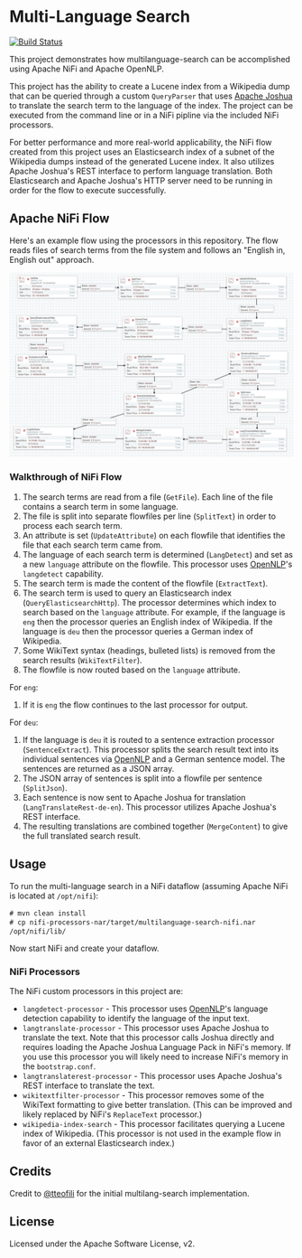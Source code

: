 # Multi-Language Search

[![Build Status](https://travis-ci.org/jzonthemtn/multilanguage-search.svg?branch=master)](https://travis-ci.org/jzonthemtn/multilanguage-search)

This project demonstrates how multilanguage-search can be accomplished using Apache NiFi and Apache OpenNLP.

This project has the ability to create a Lucene index from a Wikipedia dump that can be queried through a custom `QueryParser` that uses [Apache Joshua](https://cwiki.apache.org/confluence/display/JOSHUA/Apache+Joshua+%28Incubating%29+Home) to translate the search term to the language of the index. The project can be executed from the command line or in a NiFi pipline via the included NiFi processors.

For better performance and more real-world applicability, the NiFi flow created from this project uses an Elasticsearch index of a subnet of the Wikipedia dumps instead of the generated Lucene index. It also utilizes Apache Joshua's REST interface to perform language translation. Both Elasticsearch and Apache Joshua's HTTP server need to be running in order for the flow to execute successfully.

## Apache NiFi Flow

Here's an example flow using the processors in this repository. The flow reads files of search terms from the file system and follows an "English in, English out" approach.

![Flow](https://raw.githubusercontent.com/jzonthemtn/multilanguage-search/master/flow.png)

### Walkthrough of NiFi Flow

1. The search terms are read from a file (`GetFile`). Each line of the file contains a search term in some language.
1. The file is split into separate flowfiles per line (`SplitText`) in order to process each search term.
1. An attribute is set (`UpdateAttribute`) on each flowfile that identifies the file that each search term came from.
1. The language of each search term is determined (`LangDetect`) and set as a new `language` attribute on the flowfile. This processor uses [OpenNLP](https://opennlp.apache.org/)'s `langdetect` capability.
1. The search term is made the content of the flowfile (`ExtractText`).
1. The search term is used to query an Elasticsearch index (`QueryElasticsearchHttp`). The processor determines which index to search based on the `language` attribute. For example, if the language is `eng` then the processor queries an English index of Wikipedia. If the language is `deu` then the processor queries a German index of Wikipedia.
1. Some WikiText syntax (headings, bulleted lists) is removed from the search results (`WikiTextFilter`).
1. The flowfile is now routed based on the `language` attribute.

For `eng`:
1. If it is `eng` the flow continues to the last processor for output.

For `deu`:
1. If the language is `deu` it is routed to a sentence extraction processor (`SentenceExtract`). This processor splits the search result text into its individual sentences via [OpenNLP](https://opennlp.apache.org/) and a German sentence model. The sentences are returned as a JSON array.
1. The JSON array of sentences is split into a flowfile per sentence (`SplitJson`).
1. Each sentence is now sent to Apache Joshua for translation (`LangTranslateRest-de-en`). This processor utilizes Apache Joshua's REST interface.
1. The resulting translations are combined together (`MergeContent`) to give the full translated search result.

## Usage

To run the multi-language search in a NiFi dataflow (assuming Apache NiFi is located at `/opt/nifi`):

```
# mvn clean install
# cp nifi-processors-nar/target/multilanguage-search-nifi.nar /opt/nifi/lib/
```

Now start NiFi and create your dataflow.

### NiFi Processors

The NiFi custom processors in this project are:

* `langdetect-processor` - This processor uses [OpenNLP](https://opennlp.apache.org/)'s language detection capability to identify the language of the input text.
* `langtranslate-processor` - This processor uses Apache Joshua to translate the text. Note that this processor calls Joshua directly and requires loading the Apache Joshua Language Pack in NiFi's memory. If you use this processor you will likely need to increase NiFi's memory in the `bootstrap.conf`.
* `langtranslaterest-processor` - This processor uses Apache Joshua's REST interface to translate the text.
* `wikitextfilter-processor` - This processor removes some of the WikiText formatting to give better translation. (This can be improved and likely replaced by NiFi's `ReplaceText` processor.)
* `wikipedia-index-search` - This processor facilitates querying a Lucene index of Wikipedia. (This processor is not used in the example flow in favor of an external Elasticsearch index.)

## Credits

Credit to [@tteofili](https://github.com/tteofili) for the initial multilang-search implementation.

## License

Licensed under the Apache Software License, v2.
